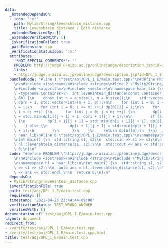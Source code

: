 ```yaml
---
data:
  _extendedDependsOn:
  - icon: ':x:'
    path: Mylib/String/levenshtein_distance.cpp
    title: Levenshtein distance / Edit distance
  _extendedRequiredBy: []
  _extendedVerifiedWith: []
  _isVerificationFailed: true
  _pathExtension: cpp
  _verificationStatusIcon: ':x:'
  attributes:
    '*NOT_SPECIAL_COMMENTS*': ''
    PROBLEM: http://judge.u-aizu.ac.jp/onlinejudge/description.jsp?id=DPL_1_E
    links:
    - http://judge.u-aizu.ac.jp/onlinejudge/description.jsp?id=DPL_1_E
  bundledCode: "#line 1 \"test/aoj/DPL_1_E/main.test.cpp\"\n#define PROBLEM \"http://judge.u-aizu.ac.jp/onlinejudge/description.jsp?id=DPL_1_E\"\
    \n\n#include <iostream>\n#include <string>\n#line 2 \"Mylib/String/levenshtein_distance.cpp\"\
    \n#include <algorithm>\n#include <vector>\n\nnamespace haar_lib {\n  template\
    \ <typename Container>\n  int levenshtein_distance(const Container &a, const Container\
    \ &b) {\n    const int n = a.size(), m = b.size();\n    std::vector<std::vector<int>>\
    \ dp(n + 1, std::vector<int>(m + 1, 0));\n\n    for (int i = 0; i <= n; ++i) dp[i][0]\
    \ = i;\n    for (int i = 0; i <= m; ++i) dp[0][i] = i;\n\n    for (int i = 0;\
    \ i < n; ++i) {\n      for (int j = 0; j < m; ++j) {\n        dp[i + 1][j + 1]\
    \ = std::min(dp[i][j + 1] + 1, dp[i + 1][j] + 1);\n\n        if (a[i] == b[j])\
    \ {\n          dp[i + 1][j + 1] = std::min(dp[i + 1][j + 1], dp[i][j]);\n    \
    \    } else {\n          dp[i + 1][j + 1] = std::min(dp[i + 1][j + 1], dp[i][j]\
    \ + 1);\n        }\n      }\n    }\n    return dp[n][m];\n  }\n}  // namespace\
    \ haar_lib\n#line 6 \"test/aoj/DPL_1_E/main.test.cpp\"\n\nnamespace hl = haar_lib;\n\
    \nint main() {\n  std::string s1, s2;\n  std::cin >> s1 >> s2;\n\n  auto ans =\
    \ hl::levenshtein_distance(s1, s2);\n\n  std::cout << ans << std::endl;\n\n  return\
    \ 0;\n}\n"
  code: "#define PROBLEM \"http://judge.u-aizu.ac.jp/onlinejudge/description.jsp?id=DPL_1_E\"\
    \n\n#include <iostream>\n#include <string>\n#include \"Mylib/String/levenshtein_distance.cpp\"\
    \n\nnamespace hl = haar_lib;\n\nint main() {\n  std::string s1, s2;\n  std::cin\
    \ >> s1 >> s2;\n\n  auto ans = hl::levenshtein_distance(s1, s2);\n\n  std::cout\
    \ << ans << std::endl;\n\n  return 0;\n}\n"
  dependsOn:
  - Mylib/String/levenshtein_distance.cpp
  isVerificationFile: true
  path: test/aoj/DPL_1_E/main.test.cpp
  requiredBy: []
  timestamp: '2021-04-23 23:44:44+09:00'
  verificationStatus: TEST_WRONG_ANSWER
  verifiedWith: []
documentation_of: test/aoj/DPL_1_E/main.test.cpp
layout: document
redirect_from:
- /verify/test/aoj/DPL_1_E/main.test.cpp
- /verify/test/aoj/DPL_1_E/main.test.cpp.html
title: test/aoj/DPL_1_E/main.test.cpp
---
```


